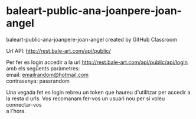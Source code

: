 # baleart-public-ana-joanpere-joan-angel
baleart-public-ana-joanpere-joan-angel created by GitHub Classroom

 Url API: http://rest.bale-art.com/api/public/  
 
 Per fer es login accedir a la url http://rest.bale-art.com/api/public/api/login  
 amb els següents paràmetres:  
 email: emailrandom@hotmail.com  
 contrasenya: passrandom  
   
   Una vegada fet es login rebreu un token que haureu d'utilitzar per accedir a  
   la resta d urls. Vos recomanam fer-vos un usuari nou per si voleu connectar-vos  
   a l'hora.
